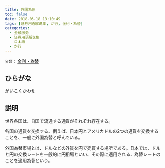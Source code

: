 ```yaml
---
title: 外国為替
toc: false
date: 2018-05-18 13:10:49
tags: [证券用语解说集, か行, 金利・為替]
categories:
  - 金融服务
  - 证券用语解说集
  - 日本語
  - か行
---
```


`分類：` [金利・為替](/tags/金利・為替/)

## ひらがな

がいこくかわせ

## 説明

世界各国は、自国で流通する通貨がそれぞれ存在する。

各国の通貨を交換する、例えば、日本円とアメリカドルの2つの通貨を交換することを、一般に外国為替と呼んでいる。

外国為替市場とは、ドルなどの外貨を円で売買する場所である。日本では、ドルと円の交換レートを一般的に円相場といい、その際に適用される、為替レートのことを適用為替という。
